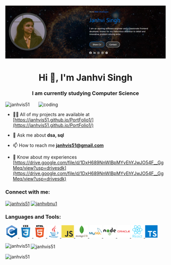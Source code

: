 ![logo](https://github.com/janhvis51/janhvis51/blob/main/Screenshot%202025-03-06%20144857.png)
<h1 align="center">Hi 👋, I'm Janhvi Singh</h1>
<h3 align="center">I am currently studying Computer Science</h3>
<img align = "right" alt = "coding" width="400" src = "https://res.cloudinary.com/practicaldev/image/fetch/s--O0u1bNHs--/c_limit%2Cf_auto%2Cfl_progressive%2Cq_66%2Cw_880/https://miro.medium.com/max/1400/0*PXf5ge7QCN9Ga_CL.gif">
<p align="left"> <img src="https://komarev.com/ghpvc/?username=janhvis51&label=Profile%20views&color=0e75b6&style=flat" alt="janhvis51" /> </p>

- 👨‍💻 All of my projects are available at [https://janhvis51.github.io/PortFolio1/](https://janhvis51.github.io/PortFolio1/)

- 💬 Ask me about **dsa, sql**

- 📫 How to reach me **janhvis51@gmail.com**

- 📄 Know about my experiences [https://drive.google.com/file/d/1DxH689NnWIBpMYvEhYJwJO54F__GgMeq/view?usp=drivesdk](https://drive.google.com/file/d/1DxH689NnWIBpMYvEhYJwJO54F__GgMeq/view?usp=drivesdk)

<h3 align="left">Connect with me:</h3>
<p align="left">
<a href="https://leetcode.com/u/janhvi1234/" target="blank"><img align="center" src="https://raw.githubusercontent.com/rahuldkjain/github-profile-readme-generator/master/src/images/icons/Social/leet-code.svg" alt="janhvis51" height="30" width="40" /></a>
<a href="https://auth.geeksforgeeks.org/user/janhvbnu1" target="blank"><img align="center" src="https://raw.githubusercontent.com/rahuldkjain/github-profile-readme-generator/master/src/images/icons/Social/geeks-for-geeks.svg" alt="janhvbnu1" height="30" width="40" /></a>
</p>

<h3 align="left">Languages and Tools:</h3>
<p align="left"> <a href="https://www.cprogramming.com/" target="_blank" rel="noreferrer"> <img src="https://raw.githubusercontent.com/devicons/devicon/master/icons/c/c-original.svg" alt="c" width="40" height="40"/> </a> <a href="https://www.w3schools.com/css/" target="_blank" rel="noreferrer"> <img src="https://raw.githubusercontent.com/devicons/devicon/master/icons/css3/css3-original-wordmark.svg" alt="css3" width="40" height="40"/> </a> <a href="https://www.w3.org/html/" target="_blank" rel="noreferrer"> <img src="https://raw.githubusercontent.com/devicons/devicon/master/icons/html5/html5-original-wordmark.svg" alt="html5" width="40" height="40"/> </a> <a href="https://www.java.com" target="_blank" rel="noreferrer"> <img src="https://raw.githubusercontent.com/devicons/devicon/master/icons/java/java-original.svg" alt="java" width="40" height="40"/> </a> <a href="https://developer.mozilla.org/en-US/docs/Web/JavaScript" target="_blank" rel="noreferrer"> <img src="https://raw.githubusercontent.com/devicons/devicon/master/icons/javascript/javascript-original.svg" alt="javascript" width="40" height="40"/> </a> <a href="https://www.mongodb.com/" target="_blank" rel="noreferrer"> <img src="https://raw.githubusercontent.com/devicons/devicon/master/icons/mongodb/mongodb-original-wordmark.svg" alt="mongodb" width="40" height="40"/> </a> <a href="https://www.mysql.com/" target="_blank" rel="noreferrer"> <img src="https://raw.githubusercontent.com/devicons/devicon/master/icons/mysql/mysql-original-wordmark.svg" alt="mysql" width="40" height="40"/> </a> <a href="https://nodejs.org" target="_blank" rel="noreferrer"> <img src="https://raw.githubusercontent.com/devicons/devicon/master/icons/nodejs/nodejs-original-wordmark.svg" alt="nodejs" width="40" height="40"/> </a> <a href="https://www.oracle.com/" target="_blank" rel="noreferrer"> <img src="https://raw.githubusercontent.com/devicons/devicon/master/icons/oracle/oracle-original.svg" alt="oracle" width="40" height="40"/> </a> <a href="https://reactjs.org/" target="_blank" rel="noreferrer"> <img src="https://raw.githubusercontent.com/devicons/devicon/master/icons/react/react-original-wordmark.svg" alt="react" width="40" height="40"/> </a> <a href="https://www.typescriptlang.org/" target="_blank" rel="noreferrer"> <img src="https://raw.githubusercontent.com/devicons/devicon/master/icons/typescript/typescript-original.svg" alt="typescript" width="40" height="40"/> </a> </p>

<p><img align="left" src="https://github-readme-stats.vercel.app/api/top-langs?username=janhvis51&show_icons=true&locale=en&layout=compact" alt="janhvis51" /></p>

<p>&nbsp;<img align="center" src="https://github-readme-stats.vercel.app/api?username=janhvis51&show_icons=true&locale=en" alt="janhvis51" /></p>

<p><img align="center" src="https://github-readme-streak-stats.herokuapp.com/?user=janhvis51&" alt="janhvis51" /></p>
